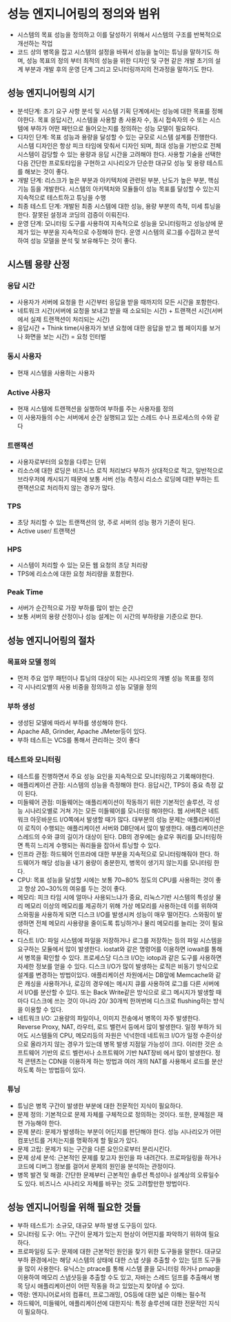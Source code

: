# 성능 엔지니어링의 정의와 범위
- 시스템의 목표 성능을 정의하고 이를 달성하기 위해서 시스템의 구조를 반복적으로 개선하는 작업
- 코드 상의 병목을 잡고 시스템의 설정을 바꿔서 성능을 높이는 튜닝을 말하기도 하며, 성능 목표의 정의 부터 최적의 성능을 위한 디자인 및 구현 같은 개발 초기의 설계 부분과 개발 후의 운영 단계 그리고 모니터링까지의 전과정을 말하기도 한다.

## 성능 엔지니어링의 시기
- 분석단계: 초기 요구 사항 분석 및 시스템 기획 단계에서는 성능에 대한 목표를 정해야한다. 목표 응답시간, 시스템을 사용할 총 사용자 수, 동시 접속자의 수 또는 시스템에 부하가 어떤 패턴으로 들어오는지를 정의하는 성능 모델이 필요하다.
- 디자인 단계: 목표 성능과 용량을 달성할 수 있는 규모로 시스템 설계를 진행한다. 시스템 디자인은 항상 피크 타임에 맞춰서 디자인 되며, 최대 성능을 기반으로 전체 시스템이 감당할 수 있는 용량과 응답 시간을 고려해야 한다. 사용할 기술을 선택한 다음 간단한 프로토타입을 구현하고 시나리오가 단순한 대규모 성능 및 용량 테스트를 해보는 것이 좋다.
- 개발 단계: 리스크가 높은 부분과 아키텍처에 관련된 부분, 난도가 높은 부분, 핵심 기능 등을 개발한다. 시스템의 아키텍처와 모듈들이 성능 목표를 달성할 수 있는지 지속적으로 테스트하고 튜닝을 수행
- 최종 테스트 단계: 개발된 최종 시스템에 대한 성능, 용량 부분의 측적, 미세 튜닝을 한다. 잘못된 설정과 코딩의 검증이 이뤄진다.
- 운영 단계: 모니터링 도구를 사용하여 지속적으로 성능을 모니터링하고 성능상에 문제가 있는 부분을 지속적으로 수정해야 한다. 운영 시스템의 로그를 수집하고 분석하여 성능 모델을 분석 및 보유해두는 것이 좋다.

## 시스템 용량 산정

### 응답 시간
- 사용자가 서버에 요청을 한 시간부터 응답을 받을 때까지의 모든 시간을 포함한다. 
- 네트워크 시간(서버에 요청을 보내고 받을 때 소요되는 시간) + 트랜잭션 시간(서버에서 실제 트랜잭션이 처리되는 시간) 
- 응답시간 + Think time(사용자가 보낸 요청에 대한 응답을 받고 웹 페이지를 보거나 화면을 보는 시간) = 요청 인터벌

### 동시 사용자
- 현재 시스템을 사용하는 사용자

### Active 사용자
- 현재 시스템에 트랜잭션을 실행하여 부하를 주는 사용자를 정의
- 이 사용자들의 수는 서버에서 순간 실행되고 있는 스레드 수나 프로세스의 수와 같다

### 트랜잭션
- 사용자로부터의 요청을 다루는 단위
- 리소스에 대한 로딩은 비즈니스 로직 처리보다 부하가 상대적으로 적고, 일반적으로 브라우저에 캐시되기 때문에 보통 서버 선능 측정시 리소스 로딩에 대한 부하는 트랜잭션으로 처리하지 않는 경우가 많다.

### TPS
- 초당 처리할 수 있는 트랜잭션의 양, 주로 서버의 성능 평가 기준이 된다.
- Active user/ 트랜잭션

### HPS
- 시스템이 처리할 수 있는 모든 웹 요청의 초당 처리량
- TPS에 리소스에 대한 요청 처리량을 포함한다.

### Peak Time
- 서버가 순간적으로 가장 부하를 많이 받는 순간
- 보통 서버의 용량 산정이나 성능 설계는 이 시간의 부하량을 기준으로 한다.

## 성능 엔지니어링의 절차

### 목표와 모델 정의
- 먼저 주요 업무 패턴이나 튜닝의 대상이 되는 시나리오의 개별 성능 목표를 정의
- 각 시나리오별의 사용 비중을 정의하고 성능 모델을 정의

### 부하 생성
- 생성된 모델에 따라서 부하를 생성해야 한다.
- Apache AB, Grinder, Apache JMeter등이 있다.
- 부하 테스트는 VCS를 통해서 관리하는 것이 좋다

### 테스트와 모니터링
- 테스트를 진행하면서 주요 성능 요인을 지속적으로 모니터링하고 기록해야한다.
- 애플리케이션 관점: 시스템의 성능을 측정해야 한다. 응답시간, TPS이 중요 측정 값이 된다.
- 미들웨어 관점: 미들웨어는 애플리케이션이 작동하기 위한 기본적인 솔루션, 각 성능 시나리오별로 거쳐 가는 모든 미들웨어를 모니터링 해야한다. 웹 서버쪽은 네트워크 아웃바운드 I/O쪽에서 발생할 때가 많다. 대부분의 성능 문제는 애플리케이션이 로직이 수행되는 애플리케이션 서버와 DB단에서 많이 발생한다. 애플리케이션은 스레드의 수와 큐의 길이가 대상이 된다. DB의 경우에는 슬로우 쿼리를 모니터링하면 특히 느리게 수행되는 쿼리들을 잡아서 튜닝할 수 있다.
- 인프라 관점: 하드웨어 인프라에 대한 부분을 지속적으로 모니터링해줘야 한다. 하드웨어가 해당 성능을 내기 용량이 충분한지, 병목이 생기지 않는지를 모니터링 한다.
- CPU: 목표 성능을 달성할 시에는 보통 70~80% 정도의 CPU를 사용하는 것이 좋고 항상 20~30%의 여유를 두는 것이 좋다.
- 메모리: 피크 타임 시에 얼마나 사용되느냐가 중요, 리눅스기반 시스템의 특성상 물리 메모리 이상의 메모리를 제공하기 위해 가상 메모리를 사용하는데 이를 위하여 스와핑을 사용하게 되면 디스크 I/O를 발생시켜 성능이 매우 떨어진다. 스와핑이 발생하면 전체 메모리 사용량을 줄이도록 튜닝하거나 물리 메모리를 늘리는 것이 필요하다.
- 디스트 I/O: 파일 시스템에 파일을 저장하거나 로그를 저장하는 등의 파일 시스템을 요구하는 모듈에서 많이 발생한다. iostat와 같은 명령어를 이용하면 iowait를 통해서 병목을 확인할 수 있다. 프로세스당 디스크 I/O는 iotop과 같은 도구를 사용하면 자세한 정보를 얻을 수 있다. 디스크 I/O가 많이 발생하는 로직은 비동기 방식으로 설계를 변경하는 방법이있다. 애플리케이션 차원에서는 DB앞에 Memcache와 같은 캐싱을 사용하거나, 로깅의 경우에는 메시지 큐를 사용하여 로그를 다른 서버에서 I/O를 분산할 수 있다. 또는 Back Write같은 방식으로 로그 메시지가 발생할 때마다 디스크에 쓰는 것이 아니라 20/ 30개씩 한꺼번에 디스크로 flushing하는 방식을 이용할 수 있다.
- 네트워크 I/O: 고용량의 파일이나, 이미지 전송에서 병목이 자주 발생한다. Reverse Proxy, NAT, 라우터, 로드 밸런서 등에서 많이 발생한다. 일정 부하가 되어도 시스템들의 CPU, 메모리등의 자원은 넉넉한데 네트워크 I/O가 일정 수준이상으로 올라가지 않는 경우가 있는데 병목 발생 지점일 가능성이 크다. 이러한 것은 소프트웨어 기반의 로드 벨런서나 소프트웨어 기반 NAT장비 에서 많이 발생한다. 정적 콘텐츠는 CDN을 이용하게 하는 방법과 여러 개의 NAT를 사용해서 로드를 분산하도록 하는 방법등이 있다.

### 튜닝
- 튜닝은 병목 구간이 발생한 부분에 대한 전문적인 지식이 필요하다.
- 문제 정의:  기본적으로 문제 자체를 구체적으로 정의하는 것이다. 또한, 문제점은 재현 가능해야 한다.
- 문제 분리: 문제가 발생하는 부분이 어딘지를 판단해야 한다. 성능 시나리오가 어떤 컴포넌트를 거치는지를 명확하게 할 필요가 있다.
- 문제 고립: 문제가 되는 구간을 다른 요인으로부터 분리시킨다.
- 문제 상세 분석: 근본적인 문제를 찾고자 원인을 파 내려간다. 프로파일링을 하거나 코드에 디버그 정보를 걸어서 문제의 원인을 분석하는 관정이다.
- 병목 발견 및 해결: 간단한 문제부터 근본적인 솔루션 특성이나 설계상의 오류일수도 있다. 비즈니스 시나리오 자체를 바꾸는 것도 고려할만한 방법이다.

## 성능 엔지니어링을 위해 필요한 것들
- 부하 테스트기: 소규모, 대규모 부하 발생 도구등이 있다.
- 모니터링 도구: 어느 구간이 문제가 있는지 현상이 어떤지를 파악하기 위하여 필요하다.
- 프로파일링 도구: 문제에 대한 근본적인 원인을 찾기 위한 도구들을 말한다. 대규모 부하 환경에서는 해당 시스템의 상태에 대한 스냅 샷을 추출할 수 있는 덤프 도구들을 많이 사용한다. 유닉스는 ptrace를 통해 시스템 콜을 모니터링 하거나 pmap을 이용하여 메모리 스냅샷등을 추출할 수도 있고, 자바는 스레드 덤프를 추출해서 병목 당시 애플리케이션이 어떤 작동을 하고 있었는지 찾아낼 수 있다.
- 역랑: 엔지니어로서의 컴퓨터, 프로그래밍, OS등에 대한 넓은 이해는 필수적
- 하드웨어, 미들웨어, 애플리케이션에 대한지식: 특정 솔루션에 대한 전문적인 지식이 필요하다.